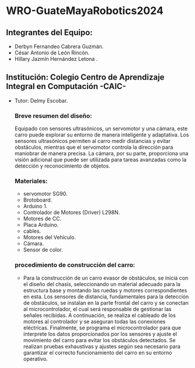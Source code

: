 # WRO-GuateMayaRobotics2024
## Integrantes del Equipo:
- Derbyn Fernandeo Cabrera Guzmán. <br/>
- César Antonio de León Rincón.<br/>
- Hillary Jazmín Hernández Letona .<br/>
## Institución: Colegio Centro de Aprendizaje Integral en Computación -CAIC- 
- Tutor: Delmy Escobar.
  ### Breve resumen del diseño:
  Equipado con sensores ultrasónicos, un servomotor y una cámara, este carro puede explorar su entorno de manera inteligente y adaptativa. Los sensores ultrasónicos permiten al carro medir distancias y evitar obstáculos, mientras que el servomotor controla la dirección para maniobrar de manera precisa. La cámara, por su parte, proporciona una visión adicional que puede ser utilizada para tareas avanzadas como la detección y reconocimiento de objetos.
  ### Materiales:
  - servomotor SG90. <br/>
  - Brotoboard. <br/>
  - Arduino 1. <br/>
  - Controlador de Motores (Driver) L298N. <br/>
  - Motores de CC. <br/>
  - Placa Arduino. <br/>
  - cables. <br/>
  - Motores del Vehículo. <br/>
  - Cámara. <br/>
  - Sensor de color. <br/>
  ### procedimiento de construcción del carro:
  - Para la construcción de un carro evasor de obstáculos, se inicia con el diseño del chasis, seleccionando un material adecuado para la estructura base y montando las ruedas y motores correspondientes en esta. Los sensores de distancia, fundamentales para la detección de obstáculos, se instalan en la parte frontal del carro y se conectan al microcontrolador, el cual será responsable de gestionar las señales recibidas. A continuación, se realiza el cableado de los motores al controlador y se aseguran todas las conexiones eléctricas. Finalmente, se programa el microcontrolador para que interprete los datos proporcionados por los sensores y ajuste el movimiento del carro para evitar los obstáculos detectados. Se realizan pruebas exhaustivas y ajustes según sea necesario para garantizar el correcto funcionamiento del carro en su entorno operativo.
